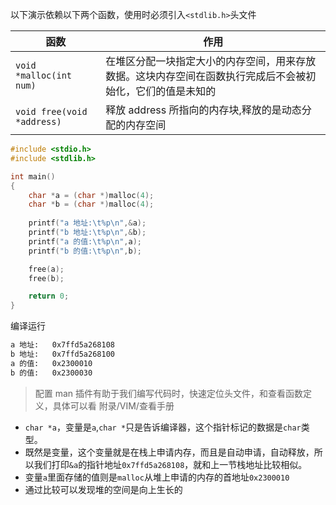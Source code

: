 以下演示依赖以下两个函数，使用时必须引入`<stdlib.h>`头文件

函数 | 作用
----- | -----
`void *malloc(int num)` | 在堆区分配一块指定大小的内存空间，用来存放数据。这块内存空间在函数执行完成后不会被初始化，它们的值是未知的
`void free(void *address)` | 释放 address 所指向的内存块,释放的是动态分配的内存空间


```c
#include <stdio.h>
#include <stdlib.h>

int main()
{
    char *a = (char *)malloc(4);
    char *b = (char *)malloc(4);
    
    printf("a 地址:\t%p\n",&a);
    printf("b 地址:\t%p\n",&b);
    printf("a 的值:\t%p\n",a);
    printf("b 的值:\t%p\n",b);

    free(a);
    free(b);

    return 0;
}
```
编译运行
```bash
a 地址:	0x7ffd5a268108
b 地址:	0x7ffd5a268100
a 的值:	0x2300010
b 的值:	0x2300030
```

> 配置 man 插件有助于我们编写代码时，快速定位头文件，和查看函数定义，具体可以看 附录/VIM/查看手册


- `char *a`，变量是`a`,`char *`只是告诉编译器，这个指针标记的数据是`char`类型。
- 既然是变量，这个变量就是在栈上申请内存，而且是自动申请，自动释放，所以我们打印`&a`的指针地址`0x7ffd5a268108`，就和上一节栈地址比较相似。
- 变量`a`里面存储的值则是`malloc`从堆上申请的内存的首地址`0x2300010`
- 通过比较可以发现堆的空间是向上生长的

